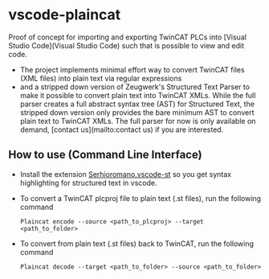 # vscode-plaincat

Proof of concept for importing and exporting TwinCAT PLCs into [Visual Studio Code](Visual Studio Code)
such that is possible to view and edit code.

- The project implements minimal effort way to convert TwinCAT files (XML files) into plain text via regular expressions
- and a stripped down version of Zeugwerk's Structured Text Parser to make it possible to convert plain text into TwinCAT XMLs.
  While the full parser creates a full abstract syntax tree (AST) for Structured Text, the stripped down version
  only provides the bare minimum AST to convert plain text to TwinCAT XMLs.
  The full parser for now is only available on demand, [contact us](mailto:contact us) if you are interested.


## How to use (Command Line Interface)

- Install the extension [Serhioromano.vscode-st](https://marketplace.visualstudio.com/items?itemName=Serhioromano.vscode-st) 
  so you get syntax highlighting for structured text in vscode.
- To convert a TwinCAT plcproj file to plain text (.st files), run the following command
	```
	Plaincat encode --source <path_to_plcproj> --target <path_to_folder>
	```
	
- To convert from plain text (.st files) back to TwinCAT, run the following command
	```
	Plaincat decode --target <path_to_folder> --source <path_to_folder>
	```
